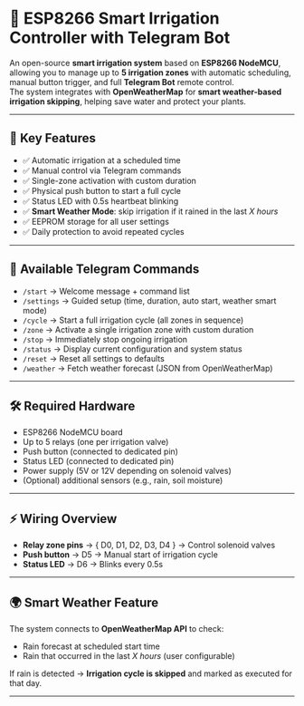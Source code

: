 # 🌱 ESP8266 Smart Irrigation Controller with Telegram Bot  

An open-source **smart irrigation system** based on **ESP8266 NodeMCU**, allowing you to manage up to **5 irrigation zones** with automatic scheduling, manual button trigger, and full **Telegram Bot** remote control.  
The system integrates with **OpenWeatherMap** for **smart weather-based irrigation skipping**, helping save water and protect your plants.  

---

## 🚀 Key Features  

- ✅ Automatic irrigation at a scheduled time  
- ✅ Manual control via Telegram commands  
- ✅ Single-zone activation with custom duration  
- ✅ Physical push button to start a full cycle  
- ✅ Status LED with 0.5s heartbeat blinking  
- ✅ **Smart Weather Mode**: skip irrigation if it rained in the last *X hours*  
- ✅ EEPROM storage for all user settings  
- ✅ Daily protection to avoid repeated cycles  

---

## 📡 Available Telegram Commands  

- `/start` → Welcome message + command list  
- `/settings` → Guided setup (time, duration, auto start, weather smart mode)  
- `/cycle` → Start a full irrigation cycle (all zones in sequence)  
- `/zone` → Activate a single irrigation zone with custom duration  
- `/stop` → Immediately stop ongoing irrigation  
- `/status` → Display current configuration and system status  
- `/reset` → Reset all settings to defaults  
- `/weather` → Fetch weather forecast (JSON from OpenWeatherMap)  

---

## 🛠️ Required Hardware  

- ESP8266 NodeMCU board  
- Up to 5 relays (one per irrigation valve)  
- Push button (connected to dedicated pin)  
- Status LED (connected to dedicated pin)  
- Power supply (5V or 12V depending on solenoid valves)  
- (Optional) additional sensors (e.g., rain, soil moisture)  

---

## ⚡ Wiring Overview  

- **Relay zone pins** → { D0, D1, D2, D3, D4 } → Control solenoid valves  
- **Push button** → D5 → Manual start of irrigation cycle  
- **Status LED** → D6 → Blinks every 0.5s  

---

## 🌍 Smart Weather Feature  

The system connects to **OpenWeatherMap API** to check:  
- Rain forecast at scheduled start time  
- Rain that occurred in the last *X hours* (user configurable)  

If rain is detected → **Irrigation cycle is skipped** and marked as executed for that day.  

---


